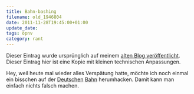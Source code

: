 ```yaml
---
title: Bahn-bashing
filename: old_1946804
date: 2011-11-28T19:45:00+01:00
update_date:
tags: öpnv
category: rant
---
```

Dieser Eintrag wurde ursprünglich auf meinem [alten Blog veröffentlicht](https://stu.blogger.de/stories/1946804/). Dieser Eintrag hier ist eine Kopie mit kleinen technischen Anpassungen.

Hey, weil heute mal wieder alles Verspätung hatte, möchte ich noch einmal ein bisschen auf der [Deutschen](http://www.spiegel.de/wirtschaft/service/0,1518,792198,00.html) [Bahn](http://www.graphitti-blog.de/2011/06/16/reisemoglichkeiten/) herumhacken. Damit kann man einfach nichts falsch machen.

